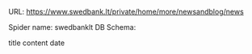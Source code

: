 URL: https://www.swedbank.lt/private/home/more/newsandblog/news

Spider name: swedbanklt
DB Schema:

title
content
date